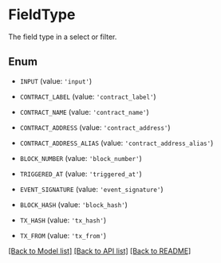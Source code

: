 # FieldType

The field type in a select or filter.

## Enum

* `INPUT` (value: `'input'`)

* `CONTRACT_LABEL` (value: `'contract_label'`)

* `CONTRACT_NAME` (value: `'contract_name'`)

* `CONTRACT_ADDRESS` (value: `'contract_address'`)

* `CONTRACT_ADDRESS_ALIAS` (value: `'contract_address_alias'`)

* `BLOCK_NUMBER` (value: `'block_number'`)

* `TRIGGERED_AT` (value: `'triggered_at'`)

* `EVENT_SIGNATURE` (value: `'event_signature'`)

* `BLOCK_HASH` (value: `'block_hash'`)

* `TX_HASH` (value: `'tx_hash'`)

* `TX_FROM` (value: `'tx_from'`)

[[Back to Model list]](../README.md#documentation-for-models) [[Back to API list]](../README.md#documentation-for-api-endpoints) [[Back to README]](../README.md)


